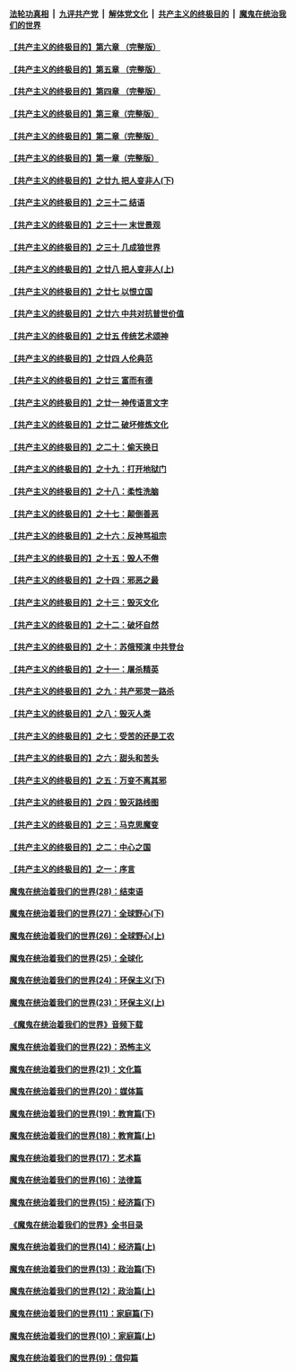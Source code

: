 ####  [法轮功真相](../../../../basic/blob/master/README.md?t=05141831) &nbsp;|&nbsp; [九评共产党](../../../../9ping.md/blob/master/README.md?t=05141831) &nbsp;|&nbsp; [解体党文化](../../../../jtdwh.md/blob/master/README.md?t=05141831)  &nbsp;|&nbsp; [共产主义的终极目的](../../../../gczydzjmd.md/blob/master/README.md?t=05141831) &nbsp;|&nbsp; [魔鬼在统治我们的世界](../../../../mgztzwmdsj.md/blob/master/README.md?t=05141831) 

#### [【共产主义的终极目的】第六章 （完整版）](../pages/nsc422/n11428913.md?t=05141831) 

#### [【共产主义的终极目的】第五章 （完整版）](../pages/nsc422/n11428912.md?t=05141831) 

#### [【共产主义的终极目的】第四章 （完整版）](../pages/nsc422/n11428907.md?t=05141831) 

#### [【共产主义的终极目的】第三章（完整版）](../pages/nsc422/n11428848.md?t=05141831) 

#### [【共产主义的终极目的】第二章（完整版）](../pages/nsc422/n11428831.md?t=05141831) 

#### [【共产主义的终极目的】第一章（完整版）](../pages/nsc422/n11417651.md?t=05141831) 

#### [【共产主义的终极目的】之廿九 把人变非人(下)](../pages/nsc422/n11344140.md?t=05141831) 

#### [【共产主义的终极目的】之三十二 结语](../pages/nsc422/n11360535.md?t=05141831) 

#### [【共产主义的终极目的】之三十一 末世景观](../pages/nsc422/n11351129.md?t=05141831) 

#### [【共产主义的终极目的】之三十 几成狼世界](../pages/nsc422/n11348280.md?t=05141831) 

#### [【共产主义的终极目的】之廿八 把人变非人(上)](../pages/nsc422/n11340492.md?t=05141831) 

#### [【共产主义的终极目的】之廿七 以恨立国](../pages/nsc422/n11336944.md?t=05141831) 

#### [【共产主义的终极目的】之廿六 中共对抗普世价值](../pages/nsc422/n11324785.md?t=05141831) 

#### [【共产主义的终极目的】之廿五 传统艺术颂神](../pages/nsc422/n11296396.md?t=05141831) 

#### [【共产主义的终极目的】之廿四 人伦典范](../pages/nsc422/n11296397.md?t=05141831) 

#### [【共产主义的终极目的】之廿三 富而有德](../pages/nsc422/n11283598.md?t=05141831) 

#### [【共产主义的终极目的】之廿一 神传语言文字](../pages/nsc422/n11263265.md?t=05141831) 

#### [【共产主义的终极目的】之廿二 破坏修炼文化](../pages/nsc422/n11245728.md?t=05141831) 

#### [【共产主义的终极目的】之二十：偷天换日](../pages/nsc422/n11238846.md?t=05141831) 

#### [【共产主义的终极目的】之十九：打开地狱门](../pages/nsc422/n11206376.md?t=05141831) 

#### [【共产主义的终极目的】之十八：柔性洗脑](../pages/nsc422/n11199994.md?t=05141831) 

#### [【共产主义的终极目的】之十七：颠倒善恶](../pages/nsc422/n11179782.md?t=05141831) 

#### [【共产主义的终极目的】之十六：反神骂祖宗](../pages/nsc422/n11166798.md?t=05141831) 

#### [【共产主义的终极目的】之十五：毁人不倦](../pages/nsc422/n11166792.md?t=05141831) 

#### [【共产主义的终极目的】之十四：邪恶之最](../pages/nsc422/n11150249.md?t=05141831) 

#### [【共产主义的终极目的】之十三：毁灭文化](../pages/nsc422/n11135227.md?t=05141831) 

#### [【共产主义的终极目的】之十二：破坏自然](../pages/nsc422/n11135214.md?t=05141831) 

#### [【共产主义的终极目的】之十：苏俄预演 中共登台](../pages/nsc422/n11118424.md?t=05141831) 

#### [【共产主义的终极目的】之十一：屠杀精英](../pages/nsc422/n11118442.md?t=05141831) 

#### [【共产主义的终极目的】之九：共产邪灵一路杀](../pages/nsc422/n11114139.md?t=05141831) 

#### [【共产主义的终极目的】之八：毁灭人类](../pages/nsc422/n11108503.md?t=05141831) 

#### [【共产主义的终极目的】之七：受苦的还是工农](../pages/nsc422/n11101809.md?t=05141831) 

#### [【共产主义的终极目的】之六：甜头和苦头](../pages/nsc422/n11096971.md?t=05141831) 

#### [【共产主义的终极目的】之五：万变不离其邪](../pages/nsc422/n11091285.md?t=05141831) 

#### [【共产主义的终极目的】之四：毁灭路线图](../pages/nsc422/n11086284.md?t=05141831) 

#### [【共产主义的终极目的】之三：马克思魔变](../pages/nsc422/n11061941.md?t=05141831) 

#### [【共产主义的终极目的】之二：中心之国](../pages/nsc422/n11047728.md?t=05141831) 

#### [【共产主义的终极目的】之一：序言](../pages/nsc422/n11086077.md?t=05141831) 

#### [魔鬼在统治着我们的世界(28)：结束语](../pages/nsc422/n10936246.md?t=05141831) 

#### [魔鬼在统治着我们的世界(27)：全球野心(下)](../pages/nsc422/n10928319.md?t=05141831) 

#### [魔鬼在统治着我们的世界(26)：全球野心(上)](../pages/nsc422/n10900318.md?t=05141831) 

#### [魔鬼在统治着我们的世界(25)：全球化](../pages/nsc422/n10788205.md?t=05141831) 

#### [魔鬼在统治着我们的世界(24)：环保主义(下)](../pages/nsc422/n10695307.md?t=05141831) 

#### [魔鬼在统治着我们的世界(23)：环保主义(上)](../pages/nsc422/n10688613.md?t=05141831) 

#### [《魔鬼在统治着我们的世界》音频下载](../pages/nsc422/n10635553.md?t=05141831) 

#### [魔鬼在统治着我们的世界(22)：恐怖主义](../pages/nsc422/n10614727.md?t=05141831) 

#### [魔鬼在统治着我们的世界(21)：文化篇](../pages/nsc422/n10597706.md?t=05141831) 

#### [魔鬼在统治着我们的世界(20)：媒体篇](../pages/nsc422/n10586579.md?t=05141831) 

#### [魔鬼在统治着我们的世界(19)：教育篇(下)](../pages/nsc422/n10564808.md?t=05141831) 

#### [魔鬼在统治着我们的世界(18)：教育篇(上)](../pages/nsc422/n10526970.md?t=05141831) 

#### [魔鬼在统治着我们的世界(17)：艺术篇](../pages/nsc422/n10499093.md?t=05141831) 

#### [魔鬼在统治着我们的世界(16)：法律篇](../pages/nsc422/n10485969.md?t=05141831) 

#### [魔鬼在统治着我们的世界(15)：经济篇(下)](../pages/nsc422/n10469975.md?t=05141831) 

#### [《魔鬼在统治着我们的世界》全书目录](../pages/nsc422/n10464261.md?t=05141831) 

#### [魔鬼在统治着我们的世界(14)：经济篇(上)](../pages/nsc422/n10457370.md?t=05141831) 

#### [魔鬼在统治着我们的世界(13)：政治篇(下)](../pages/nsc422/n10448270.md?t=05141831) 

#### [魔鬼在统治着我们的世界(12)：政治篇(上)](../pages/nsc422/n10444576.md?t=05141831) 

#### [魔鬼在统治着我们的世界(11)：家庭篇(下)](../pages/nsc422/n10440961.md?t=05141831) 

#### [魔鬼在统治着我们的世界(10)：家庭篇(上)](../pages/nsc422/n10435448.md?t=05141831) 

#### [魔鬼在统治着我们的世界(9)：信仰篇](../pages/nsc422/n10432159.md?t=05141831) 

